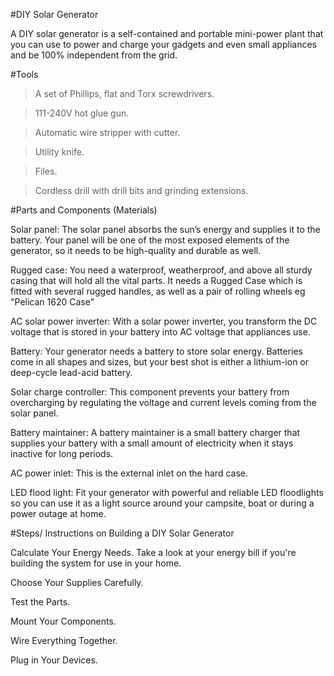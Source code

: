 #DIY Solar Generator

A DIY solar generator is a self-contained and portable mini-power plant that you can use to power and charge your gadgets and even small appliances and be 100% independent from the grid.


#Tools

> A set of Phillips, flat and Torx screwdrivers.

> 111-240V hot glue gun.

> Automatic wire stripper with cutter.

> Utility knife.

> Files.

> Cordless drill with drill bits and grinding extensions.




#Parts and Components (Materials)

Solar panel: The solar panel absorbs the sun’s energy and supplies it to the battery. Your panel will be one of the most exposed elements of the generator, so it needs to be high-quality and durable as well.

Rugged case: You need a waterproof, weatherproof, and above all sturdy casing that will hold all the vital parts.
It needs a Rugged Case which is fitted with several rugged handles, as well as a pair of rolling wheels eg "Pelican 1620 Case"

AC solar power inverter: With a solar power inverter, you transform the DC voltage that is stored in your battery into AC voltage that appliances use.

Battery: Your generator needs a battery to store solar energy. Batteries come in all shapes and sizes, but your best shot is either a lithium-ion or deep-cycle lead-acid battery.

Solar charge controller: This component prevents your battery from overcharging by regulating the voltage and current levels coming from the solar panel.

Battery maintainer: A battery maintainer is a small battery charger that supplies your battery with a small amount of electricity when it stays inactive for long periods.

AC power inlet: This is the external inlet on the hard case.

LED flood light: Fit your generator with powerful and reliable LED floodlights so you can use it as a light source around your campsite, boat or during a power outage at home.



#Steps/ Instructions on Building a DIY Solar Generator

Calculate Your Energy Needs. Take a look at your energy bill if you're building the system for use in your home.

Choose Your Supplies Carefully.

Test the Parts.

Mount Your Components. 

Wire Everything Together.

Plug in Your Devices.





